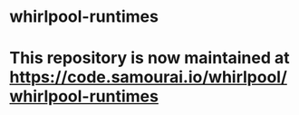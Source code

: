 # whirlpool-runtimes

# This repository is now maintained at https://code.samourai.io/whirlpool/whirlpool-runtimes

